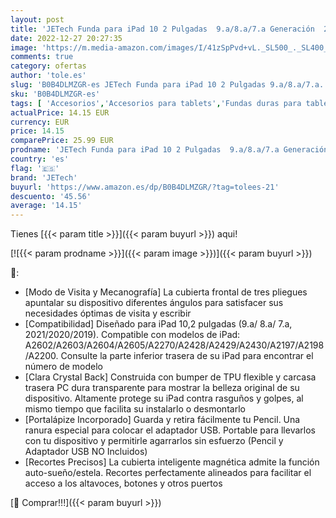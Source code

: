 ```yaml
---
layout: post
title: 'JETech Funda para iPad 10 2 Pulgadas  9.a/8.a/7.a Generación  2021/2020/2019  con Portalápiz  Clara Transparente Carcasa Trasera Slim Soporte Antigolpes Cover Tableta  Negro '
date: 2022-12-27 20:27:35
image: 'https://m.media-amazon.com/images/I/41zSpPvd+vL._SL500_._SL400_.jpg'
comments: true
category: ofertas
author: 'tole.es'
slug: 'B0B4DLMZGR-es JETech Funda para iPad 10 2 Pulgadas 9.a/8.a/7.a...'
sku: 'B0B4DLMZGR-es'
tags: [ 'Accesorios','Accesorios para tablets','Fundas duras para tablets','Fundas para tablets','Informática','ipad','jetech','🇪🇸', ]
actualPrice: 14.15 EUR
currency: EUR
price: 14.15
comparePrice: 25.99 EUR
prodname: 'JETech Funda para iPad 10 2 Pulgadas  9.a/8.a/7.a Generación  2021/2020/2019  con Portalápiz  Clara Transparente Carcasa Trasera Slim Soporte Antigolpes Cover Tableta  Negro '
country: 'es'
flag: '🇪🇸'
brand: 'JETech'
buyurl: 'https://www.amazon.es/dp/B0B4DLMZGR/?tag=tolees-21'
descuento: '45.56'
average: '14.15'
---
```


Tienes [{{< param title >}}]({{< param buyurl >}}) aqui!

[![{{< param prodname >}}]({{< param image >}})]({{< param buyurl >}})

🔎:

- [Modo de Visita y Mecanografía] La cubierta frontal de tres pliegues apuntalar su dispositivo diferentes ángulos para satisfacer sus necesidades óptimas de visita y escribir
- [Compatibilidad] Diseñado para iPad 10,2 pulgadas (9.a/ 8.a/ 7.a, 2021/2020/2019). Compatible con modelos de iPad: A2602/A2603/A2604/A2605/A2270/A2428/A2429/A2430/A2197/A2198/A2200. Consulte la parte inferior trasera de su iPad para encontrar el número de modelo
- [Clara Crystal Back] Construida con bumper de TPU flexible y carcasa trasera PC dura transparente para mostrar la belleza original de su dispositivo. Altamente protege su iPad contra rasguños y golpes, al mismo tiempo que facilita su instalarlo o desmontarlo
- [Portalápize Incorporado] Guarda y retira fácilmente tu Pencil. Una ranura especial para colocar el adaptador USB. Portable para llevarlos con tu dispositivo y permitirle agarrarlos sin esfuerzo (Pencil y Adaptador USB NO Incluidos)
- [Recortes Precisos] La cubierta inteligente magnética admite la función auto-sueño/estela. Recortes perfectamente alineados para facilitar el acceso a los altavoces, botones y otros puertos

[🛒 Comprar!!!]({{< param buyurl >}})
